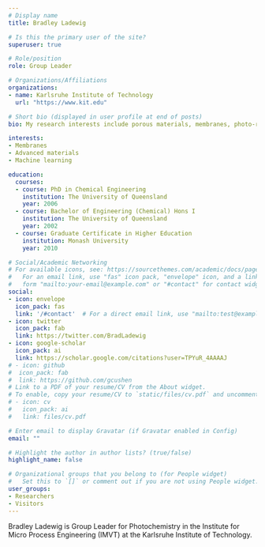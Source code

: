 ```yaml
---
# Display name
title: Bradley Ladewig

# Is this the primary user of the site?
superuser: true

# Role/position
role: Group Leader

# Organizations/Affiliations
organizations:
- name: Karlsruhe Institute of Technology
  url: "https://www.kit.edu"

# Short bio (displayed in user profile at end of posts)
bio: My research interests include porous materials, membranes, photo-responsive materials, machine learning and data management, and CO2 conversion to useful products

interests:
- Membranes
- Advanced materials
- Machine learning

education:
  courses:
  - course: PhD in Chemical Engineering
    institution: The University of Queensland
    year: 2006
  - course: Bachelor of Engineering (Chemical) Hons I
    institution: The University of Queensland
    year: 2002
  - course: Graduate Certificate in Higher Education
    institution: Monash University
    year: 2010

# Social/Academic Networking
# For available icons, see: https://sourcethemes.com/academic/docs/page-builder/#icons
#   For an email link, use "fas" icon pack, "envelope" icon, and a link in the
#   form "mailto:your-email@example.com" or "#contact" for contact widget.
social:
- icon: envelope
  icon_pack: fas
  link: '/#contact'  # For a direct email link, use "mailto:test@example.org".
- icon: twitter
  icon_pack: fab
  link: https://twitter.com/BradLadewig
- icon: google-scholar
  icon_pack: ai
  link: https://scholar.google.com/citations?user=TPYuR_4AAAAJ
# - icon: github
#  icon_pack: fab
#  link: https://github.com/gcushen
# Link to a PDF of your resume/CV from the About widget.
# To enable, copy your resume/CV to `static/files/cv.pdf` and uncomment the lines below.
# - icon: cv
#   icon_pack: ai
#   link: files/cv.pdf

# Enter email to display Gravatar (if Gravatar enabled in Config)
email: ""

# Highlight the author in author lists? (true/false)
highlight_name: false

# Organizational groups that you belong to (for People widget)
#   Set this to `[]` or comment out if you are not using People widget.
user_groups:
- Researchers
- Visitors
---
```


Bradley Ladewig is Group Leader for Photochemistry in the Institute for Micro Process Engineering (IMVT) at the Karlsruhe Institute of Technology.
